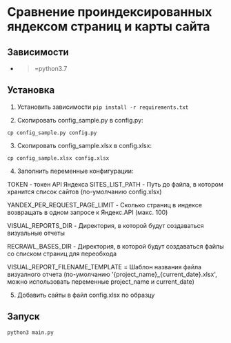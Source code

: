 # Сравнение проиндексированных яндексом страниц и карты сайта

## Зависимости
- >=python3.7 

## Установка
1. Установить зависимости
```pip install -r requirements.txt```

2. Скопировать config_sample.py в config.py:

```cp config_sample.py config.py```

3. Скопировать config_sample.xlsx в config.xlsx:

```cp config_sample.xlsx config.xlsx```

4. Заполнить переменные конфигурации:

TOKEN - токен API Яндекса
SITES_LIST_PATH - Путь до файла, в котором хранится список сайтов (по-умолчанию config.xlsx)

YANDEX_PER_REQUEST_PAGE_LIMIT - Сколько страниц в индексе возвращать в одном запросе к Яндекс.API (макс. 100)

VISUAL_REPORTS_DIR - Директория, в которой будут создаваться визуальные отчеты

RECRAWL_BASES_DIR - Директория, в которой будут создаваться файлы со списком страниц для переобхода

VISUAL_REPORT_FILENAME_TEMPLATE = Шаблон названия файла визуалного отчета (по-умолчанию '{project_name}_{current_date}.xlsx', можно использовать переменные project_name и current_date)

5. Добавить сайты в файл config.xlsx по образцу


## Запуск
```python3 main.py```